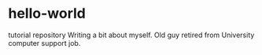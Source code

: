 # hello-world
tutorial repository
Writing a bit about myself.  Old guy retired from University computer support job.
